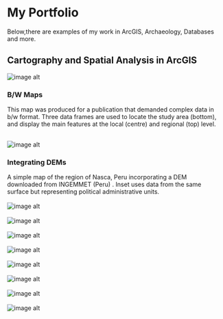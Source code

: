 # My Portfolio

Below,there are examples of my work in ArcGIS, Archaeology, Databases and more.

## Cartography and Spatial Analysis in ArcGIS

![image alt](images/Caravans_Fig1_w_arrow_mod2.jpg?raw=true)
### B/W Maps 
This map was produced for a publication that demanded complex data in b/w format. Three data frames are used to locate the study area (bottom), and display the main features at the local (centre) and regional (top) level.
<br> </br>

![image alt](images/Ch2_TheDrainage_characteristics_mod.jpg?raw=true)
### Integrating DEMs
A simple map of the region of Nasca, Peru incorporating a DEM downloaded from INGEMMET (Peru) . Inset uses data from the same surface but representing political administrative units.
<br> </br>
![image alt](images/Ch2_TheDrainage_characteristics_mod.jpg?raw=true)
<br> </br>
![image alt](images/Ch2_TheDrainage_characteristics_mod.jpg?raw=true)
<br> </br>
![image alt](images/Ch2_TheDrainage_characteristics_mod.jpg?raw=true)
<br> </br>
![image alt](images/Ch2_TheDrainage_characteristics_mod.jpg?raw=true)
<br> </br>
![image alt](images/Ch2_TheDrainage_characteristics_mod.jpg?raw=true)<br> </br>
![image alt](images/Ch2_TheDrainage_characteristics_mod.jpg?raw=true)<br> </br>
![image alt](images/Ch2_TheDrainage_characteristics_mod.jpg?raw=true)<br> </br>
![image alt](images/Ch2_TheDrainage_characteristics_mod.jpg?raw=true)
